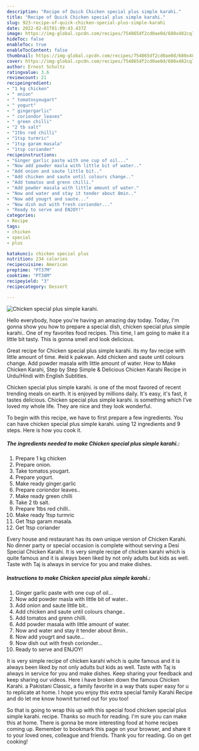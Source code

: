 ```yaml
---
description: "Recipe of Quick Chicken special plus simple karahi."
title: "Recipe of Quick Chicken special plus simple karahi."
slug: 923-recipe-of-quick-chicken-special-plus-simple-karahi
date: 2022-02-01T01:09:43.437Z
image: https://img-global.cpcdn.com/recipes/754865df2cd0ae0d/680x482cq70/chicken-special-plus-simple-karahi-recipe-main-photo.jpg
hideToc: false
enableToc: true
enableTocContent: false
thumbnail: https://img-global.cpcdn.com/recipes/754865df2cd0ae0d/680x482cq70/chicken-special-plus-simple-karahi-recipe-main-photo.jpg
cover: https://img-global.cpcdn.com/recipes/754865df2cd0ae0d/680x482cq70/chicken-special-plus-simple-karahi-recipe-main-photo.jpg
author: Ernest Schultz
ratingvalue: 3.6
reviewcount: 21
recipeingredient:
- "1 kg chicken"
- " onion"
- " tomatosyougart"
- " yogurt"
- " gingergarlic"
- " coriondor leaves"
- " green chilli"
- "2 tb salt"
- "1tbs red chilli"
- "1tsp turmric"
- "1tsp garam masala"
- "1tsp coriander"
recipeinstructions:
- "Ginger garlic paste with one cup of oil..."
- "Now add powder masla with little bit of water.."
- "Add onion and saute little bit.."
- "Add chicken and saute until colours change.."
- "Add tomatos and grenn chilli."
- "Add powder masala with little amount of water."
- "Now and water and stay it tender about 8min.."
- "Now add yougrt and saute..."
- "Now dish out with fresh corionder..."
- "Ready to serve and ENJOY!"
categories:
- Recipe
tags:
- chicken
- special
- plus

katakunci: chicken special plus 
nutrition: 234 calories
recipecuisine: American
preptime: "PT37M"
cooktime: "PT38M"
recipeyield: "3"
recipecategory: Dessert

---
```



![Chicken special plus simple karahi.](https://img-global.cpcdn.com/recipes/754865df2cd0ae0d/680x482cq70/chicken-special-plus-simple-karahi-recipe-main-photo.jpg)

Hello everybody, hope you're having an amazing day today. Today, I'm gonna show you how to prepare a special dish, chicken special plus simple karahi.. One of my favorites food recipes. This time, I am going to make it a little bit tasty. This is gonna smell and look delicious.

Great recipe for Chicken special plus simple karahi. its my fav recipe with little amount of time. #eid k pakwan. Add chicken and saute until colours change. Add powder masala with little amount of water. How to Make Chicken Karahi, Step by Step Simple &amp; Delicious Chicken Karahi Recipe in Urdu/Hindi with English Subtitles.

Chicken special plus simple karahi. is one of the most favored of recent trending meals on earth. It is enjoyed by millions daily. It's easy, it's fast, it tastes delicious. Chicken special plus simple karahi. is something which I've loved my whole life. They are nice and they look wonderful.


To begin with this recipe, we have to first prepare a few ingredients. You can have chicken special plus simple karahi. using 12 ingredients and 9 steps. Here is how you cook it.

<!--inarticleads1-->

##### The ingredients needed to make Chicken special plus simple karahi.:

1. Prepare 1 kg chicken
1. Prepare  onion.
1. Take  tomatos.yougart.
1. Prepare  yogurt.
1. Make ready  ginger.garlic
1. Prepare  coriondor leaves..
1. Make ready  green chilli
1. Take 2 tb salt.
1. Prepare 1tbs red chilli..
1. Make ready 1tsp turmric
1. Get 1tsp garam masala.
1. Get 1tsp coriander


Every house and restaurant has its own unique version of Chicken Karahi. No dinner party or special occasion is complete without serving a Desi Special Chicken Karahi. It is very simple recipe of chicken karahi which is quite famous and it is always been liked by not only adults but kids as well. Taste with Taj is always in service for you and make dishes. 

<!--inarticleads2-->

##### Instructions to make Chicken special plus simple karahi.:

1. Ginger garlic paste with one cup of oil...
1. Now add powder masla with little bit of water..
1. Add onion and saute little bit..
1. Add chicken and saute until colours change..
1. Add tomatos and grenn chilli.
1. Add powder masala with little amount of water.
1. Now and water and stay it tender about 8min..
1. Now add yougrt and saute...
1. Now dish out with fresh corionder...
1. Ready to serve and ENJOY!

It is very simple recipe of chicken karahi which is quite famous and it is always been liked by not only adults but kids as well. Taste with Taj is always in service for you and make dishes. Keep sharing your feedback and keep sharing our videos. Here i have broken down the famous Chicken Karahi. a Pakistani Classic, a family favorite in a way thats super easy for u to replicate at home. I hope you enjoy this extra special family Karahi Recipe and do let me know hownit turned out for you too! 

So that is going to wrap this up with this special food chicken special plus simple karahi. recipe. Thanks so much for reading. I'm sure you can make this at home. There is gonna be more interesting food at home recipes coming up. Remember to bookmark this page on your browser, and share it to your loved ones, colleague and friends. Thank you for reading. Go on get cooking!
